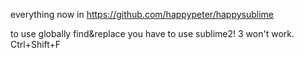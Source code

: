 everything now in https://github.com/happypeter/happysublime

to use globally find&replace you have to use sublime2! 3 won't work.
Ctrl+Shift+F
